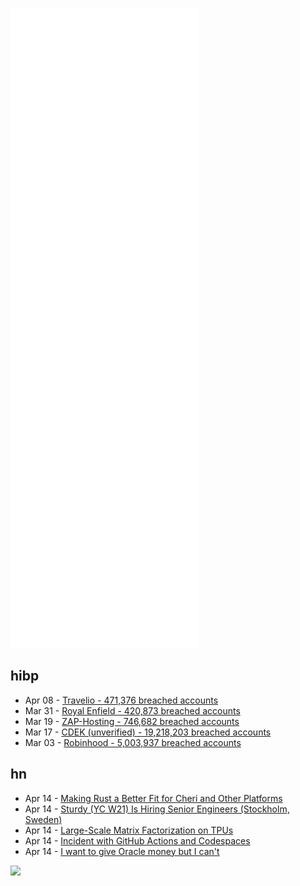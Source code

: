 ![Metrics](https://raw.githubusercontent.com/phixion/phixion/master/metrics.svg)

## hibp

<!--
for https://github.com/phixion/phixion/blob/main/.github/workflows/feeds.yml
-->
<!--START_SECTION:haveibeenpwnd-->
- Apr 08 - [Travelio - 471,376 breached accounts](https://haveibeenpwned.com/PwnedWebsites#Travelio)
- Mar 31 - [Royal Enfield - 420,873 breached accounts](https://haveibeenpwned.com/PwnedWebsites#RoyalEnfield)
- Mar 19 - [ZAP-Hosting - 746,682 breached accounts](https://haveibeenpwned.com/PwnedWebsites#ZAPHosting)
- Mar 17 - [CDEK (unverified) - 19,218,203 breached accounts](https://haveibeenpwned.com/PwnedWebsites#CDEK)
- Mar 03 - [Robinhood - 5,003,937 breached accounts](https://haveibeenpwned.com/PwnedWebsites#Robinhood)
<!--END_SECTION:haveibeenpwnd-->

## hn

<!--
for https://github.com/phixion/phixion/blob/main/.github/workflows/feeds.yml
-->
<!--START_SECTION:hn-->
- Apr 14 - [Making Rust a Better Fit for Cheri and Other Platforms](https://tratt.net/laurie/blog/2022/making_rust_a_better_fit_for_cheri_and_other_platforms.html)
- Apr 14 - [Sturdy (YC W21) Is Hiring Senior Engineers (Stockholm, Sweden)](https://getsturdy.com/careers)
- Apr 14 - [Large-Scale Matrix Factorization on TPUs](https://ai.googleblog.com/2022/04/large-scale-matrix-factorization-on-tpus.html)
- Apr 14 - [Incident with GitHub Actions and Codespaces](https://www.githubstatus.com/incidents/vxvyrmy9w1vp)
- Apr 14 - [I want to give Oracle money but I can't](https://nickfa.ro/index.php/I_want_to_give_Oracle_money_but_I_can%27t)
<!--END_SECTION:hn-->

<!--
for https://yhype.me
-->
![](https://hit.yhype.me/github/profile?user_id=13013670)
